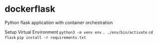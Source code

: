 # dockerflask
Python flask application with container orchestration

Setup Virtual Environment
	`python3 -m venv env`
	`. ./env/bin/activate`
    `cd flask`
    `pip install -r requirements.txt`
